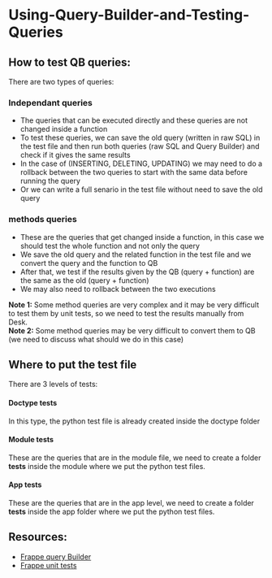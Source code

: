 # Using-Query-Builder-and-Testing-Queries

## How to test QB queries:
There are two types of queries:

### Independant queries
- The queries that can be executed directly and these queries are not changed inside a function
- To test these queries, we can save the old query (written in raw SQL) in the test file and then run both queries (raw SQL and Query Builder) and check if it gives the same results
- In the case of (INSERTING, DELETING, UPDATING) we may need to do a rollback between the two queries to start with the same data before running the query
- Or we can write a full senario in the test file without need to save the old query

### methods queries
- These are the queries that get changed inside a function, in this case we should test the whole function and not only the query
- We save the old query and the related function in the test file and we convert the query and the function to QB
- After that, we test if the results given by the QB (query + function) are the same as the old (query + function)
- We may also need to rollback between the two executions

**Note 1:** Some method queries are very complex and it may be very difficult to test them by unit tests, so we need to test the results manually from Desk.  
**Note 2:** Some method queries may be very difficult to convert them to QB (we need to discuss what should we do in this case)

## Where to put the test file
There are 3 levels of tests:

#### Doctype tests
In this type, the python test file is already created inside the doctype folder

#### Module tests
These are the queries that are in the module file, we need to create a folder **tests** inside the module where we put the python test files.

#### App tests
These are the queries that are in the app level, we need to create a folder **tests** inside the app folder where we put the python test files.


## Resources:
- [Frappe query Builder](https://frappeframework.com/docs/v14/user/en/api/query-builder)
- [Frappe unit tests](https://frappeframework.com/docs/v14/user/en/guides/automated-testing/unit-testing)
